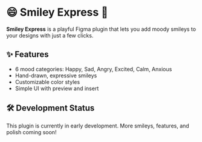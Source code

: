 # 😄 Smiley Express 🚐

**Smiley Express** is a playful Figma plugin that lets you add moody smileys to your designs with just a few clicks.

## ✨ Features
- 6 mood categories: Happy, Sad, Angry, Excited, Calm, Anxious
- Hand-drawn, expressive smileys
- Customizable color styles
- Simple UI with preview and insert

## 🛠️ Development Status
This plugin is currently in early development. More smileys, features, and polish coming soon!
